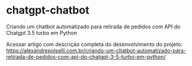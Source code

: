 # chatgpt-chatbot
Criando um chatbot automatizado para retirada de pedidos com API do Chatgpt 3.5 turbo em Python

Acessar artigo com descrição completa do desenvolvimento do projeto: 
https://alexandrepolselli.com.br/criando-um-chatbot-automatizado-para-retirada-de-pedidos-com-api-do-chatgpt-3-5-turbo-em-python/
